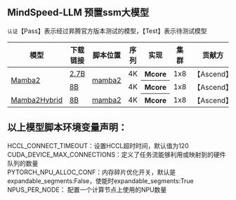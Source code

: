 ## MindSpeed-LLM 预置ssm大模型

`认证`【Pass】表示经过昇腾官方版本测试的模型，【Test】表示待测试模型
<table>
  <thead>
    <tr>
      <th>模型</th>
      <th>下载链接</th>
      <th>脚本位置</th>
      <th>序列</th>
      <th>实现</th>
      <th>集群</th>
      <th>贡献方</th>
      <th>认证</th>
    </tr>
  </thead>
  <tbody>
    <tr>
      <td rowspan="2"><a href="https://huggingface.co/">Mamba2</a></td>
      <td><a href="https://huggingface.co/state-spaces/mamba2-2.7b/tree/main">2.7B</a></td>
      <td rowspan="2"><a href="../../examples/mcore/mamba2">mamba2</a></td>
      <td>4K</td>
      <th>Mcore</th>
      <td> 1x8</td>
      <td>【Ascend】</td>
      <td>【test】</td>
    </tr>
    <tr>
      <td><a href="https://huggingface.co/nvidia/mamba2-8b-3t-4k/tree/main">8B</a></td>
      <td>4K</td>
      <th>Mcore</th>
      <td> 1x8</td>
      <td>【Ascend】</td>
      <td>【test】</td>
    </tr>      
    <tr>
      <td rowspan="2"><a href="https://huggingface.co/nvidia/mamba2-hybrid-8b-3t-4k">Mamba2Hybrid</a></td>
      <td><a href="https://huggingface.co/nvidia/mamba2-hybrid-8b-3t-4k/tree/main">8B</a></td>
       <td><a href="../../examples/mcore/mamba2">mamba2</a></td>
      <td> 4K</td>
      <th>Mcore</th>
      <td>1x8</td>
      <td>【Ascend】</td>
      <td>【test】</td>
    </tr>   
  </tbody>
</table>

## 以上模型脚本环境变量声明：
HCCL_CONNECT_TIMEOUT：设置HCCL超时时间，默认值为120<br>
CUDA_DEVICE_MAX_CONNECTIONS：定义了任务流能够利用或映射到的硬件队列的数量<br>
PYTORCH_NPU_ALLOC_CONF：内存碎片优化开关，默认是expandable_segments:False，使能时expandable_segments:True<br>
NPUS_PER_NODE： 配置一个计算节点上使用的NPU数量<br>
